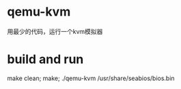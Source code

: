 # qemu-kvm
用最少的代码，运行一个kvm模拟器

# build and run
make clean; make;
./qemu-kvm /usr/share/seabios/bios.bin 

